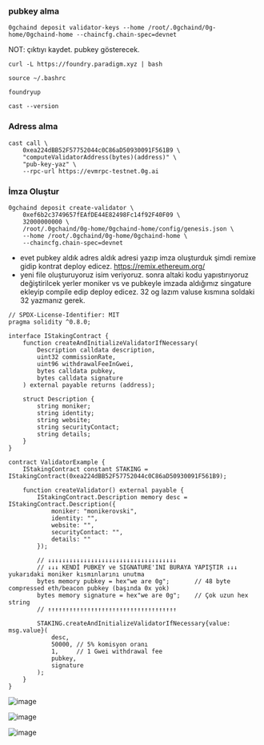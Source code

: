 ### pubkey alma
```
0gchaind deposit validator-keys --home /root/.0gchaind/0g-home/0gchaind-home --chaincfg.chain-spec=devnet
```
NOT: çıktıyı kaydet. pubkey gösterecek.


```
curl -L https://foundry.paradigm.xyz | bash
```
```
source ~/.bashrc
```
```
foundryup
```
```
cast --version
```

### Adress alma
```
cast call \
    0xea224dBB52F57752044c0C86aD50930091F561B9 \
    "computeValidatorAddress(bytes)(address)" \
    "pub-key-yaz" \
    --rpc-url https://evmrpc-testnet.0g.ai
```
### İmza Oluştur
```
0gchaind deposit create-validator \
    0xef6b2c3749657fEAfDE44E82498Fc14f92F40F09 \
    32000000000 \
    /root/.0gchaind/0g-home/0gchaind-home/config/genesis.json \
    --home /root/.0gchaind/0g-home/0gchaind-home \
    --chaincfg.chain-spec=devnet
```

- evet pubkey aldık adres aldık adresi yazıp imza oluşturduk şimdi remixe gidip kontrat deploy edicez. https://remix.ethereum.org/
- yeni file oluşturuyoruz isim veriyoruz. sonra altaki kodu yapıstırıyoruz değiştirilcek yerler moniker vs ve pubkeyle imzada aldığımız singature ekleyip compile edip deploy edicez. 32 og lazım valuse kısmına soldaki 32 yazmanız gerek.





```
// SPDX-License-Identifier: MIT
pragma solidity ^0.8.0;

interface IStakingContract {
    function createAndInitializeValidatorIfNecessary(
        Description calldata description,
        uint32 commissionRate, 
        uint96 withdrawalFeeInGwei,
        bytes calldata pubkey,
        bytes calldata signature
    ) external payable returns (address);

    struct Description {
        string moniker;
        string identity;
        string website;
        string securityContact;
        string details;
    }
}

contract ValidatorExample {
    IStakingContract constant STAKING = IStakingContract(0xea224dBB52F57752044c0C86aD50930091F561B9);

    function createValidator() external payable {
        IStakingContract.Description memory desc = IStakingContract.Description({
            moniker: "monikerovski",
            identity: "",
            website: "",
            securityContact: "",
            details: ""
        });

        // ↓↓↓↓↓↓↓↓↓↓↓↓↓↓↓↓↓↓↓↓↓↓↓↓↓↓↓↓↓↓↓↓↓↓↓↓
        // ↓↓↓ KENDİ PUBKEY ve SIGNATURE'INI BURAYA YAPIŞTIR ↓↓↓ yukarıdaki moniker kısmınlarını unutma
        bytes memory pubkey = hex"we are 0g";       // 48 byte compressed eth/beacon pubkey (başında 0x yok)
        bytes memory signature = hex"we are 0g";    // Çok uzun hex string
        // ↑↑↑↑↑↑↑↑↑↑↑↑↑↑↑↑↑↑↑↑↑↑↑↑↑↑↑↑↑↑↑↑↑↑↑↑

        STAKING.createAndInitializeValidatorIfNecessary{value: msg.value}(
            desc,
            50000, // 5% komisyon oranı
            1,     // 1 Gwei withdrawal fee
            pubkey,
            signature
        );
    }
}
```


![image](https://github.com/user-attachments/assets/e1c5d864-6b9a-4b72-8810-4a0793c62056)

![image](https://github.com/user-attachments/assets/8584f634-a389-4841-a20a-ff982abbb9d3)

![image](https://github.com/user-attachments/assets/be795c20-4ec5-44b7-a02a-3453cba79579)










